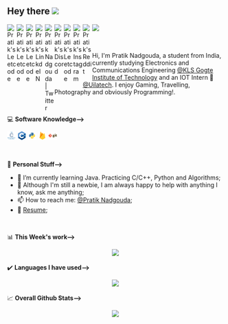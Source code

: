 ## Hey there <img src="https://media.giphy.com/media/hvRJCLFzcasrR4ia7z/giphy.gif" width="25px">

<a href="https://leetcode.com/Carbonautics/">
  <img align="left" alt="Pratik's Leetcode" width="22px" src="https://cdn.jsdelivr.net/npm/simple-icons@v3/icons/leetcode.svg" />
</a>

<a href="https://stackoverflow.com/users/11792588/carbonautics">
  <img align="left" alt="Pratik's Leetcode" width="22px" src="https://cdn.jsdelivr.net/npm/simple-icons@v3/icons/stackoverflow.svg" />
</a>

<a href="https://steamcommunity.com/id/carbonautics/">
  <img align="left" alt="Pratik's Leetcode" width="22px" src="https://cdn.jsdelivr.net/npm/simple-icons@v3/icons/hackerrank.svg" />
</a>

<a href="https://www.linkedin.com/in/carbonautics/">
  <img align="left" alt="Pratik's LinkdeIN" width="22px" src="https://cdn.jsdelivr.net/npm/simple-icons@v3/icons/linkedin.svg" />
</a>

<a href="https://twitter.com/Carbonautix">
  <img align="left" alt="Pratik Nadgouda | Twitter" width="22px" src="https://cdn.jsdelivr.net/npm/simple-icons@v3/icons/twitter.svg" />
</a>

<a href="https://discord.gg/x9PuXu5">
  <img align="left" alt="Pratik's Discord" width="22px" src="https://cdn.jsdelivr.net/npm/simple-icons@v3/icons/discord.svg" />
</a>

<a href="https://steamcommunity.com/id/carbonautics/">
  <img align="left" alt="Pratik's Leetcode" width="22px" src="https://cdn.jsdelivr.net/npm/simple-icons@v3/icons/steam.svg" />
</a>

<a href="https://www.instagram.com/carbonautix/">
  <img align="left" alt="Pratik's Instagram" width="22px" src="https://cdn.jsdelivr.net/npm/simple-icons@v3/icons/instagram.svg" />
</a>

<a href="https://www.reddit.com/user/CarbonAutics">
  <img align="left" alt="Pratik's Reddit" width="22px" src="https://cdn.jsdelivr.net/npm/simple-icons@v3/icons/reddit.svg" />
</a>



![](https://visitor-badge.glitch.me/badge?page_id=carbonautics.PratikNadgouda)

<br />

Hi, I'm Pratik Nadgouda, a student from India, currently studying Electronics and Communications Engineering [@KLS Gogte Institute of Technology](https://git.edu/) and an IOT Intern 👔[@Uilatech](https://uilatech.com/). I enjoy Gaming, Travelling, Photography and obviously Programming!.

<br />

💻 **Software Knowledge-->**

<code><img height="20" src="https://raw.githubusercontent.com/github/explore/80688e429a7d4ef2fca1e82350fe8e3517d3494d/topics/c/c.png"></code>
<code><img height="20" src="https://raw.githubusercontent.com/github/explore/80688e429a7d4ef2fca1e82350fe8e3517d3494d/topics/cpp/cpp.png"></code>
<code><img height="20" src="https://raw.githubusercontent.com/github/explore/80688e429a7d4ef2fca1e82350fe8e3517d3494d/topics/python/python.png"></code>
<code><img height="20" src="https://raw.githubusercontent.com/github/explore/80688e429a7d4ef2fca1e82350fe8e3517d3494d/topics/firebase/firebase.png"></code>
<code><img height="20" src="https://raw.githubusercontent.com/github/explore/80688e429a7d4ef2fca1e82350fe8e3517d3494d/topics/git/git.png"></code>

<br />

📌 **Personal Stuff-->**

- 🌱 I’m currently learning Java. Practicing C/C++, Python and Algorithms;
- 💬 Although I'm still a newbie, I am always happy to help with anything I know, ask me anything;
- 📫 How to reach me: [@Pratik Nadgouda](https://twitter.com/Carbonautix);
- 📑 [Resume](https://drive.google.com/file/d/1WDmYURKQMowAom6tz5FKFo6k9E__TSrg/view?usp=sharing);

<br />

📊 **This Week's work-->** 
<p align="center">
  <img src="https://github-readme-stats.vercel.app/api/wakatime?username=carbonautics&theme=onedark" />

✔️ **Languages I have used-->**
<p align="center">
  <img src="https://github-readme-stats.vercel.app/api/top-langs/?username=carbonautics&layout=compact&exclude_repo=Insurgency-server,dotfiles,FA-ins-web&theme=onedark" />

📈 **Overall Github Stats-->** 
<p align="center">
  <img src="https://github-readme-stats.vercel.app/api?username=carbonautics&show_icons=true&theme=onedark" />
